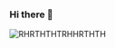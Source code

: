 ### Hi there 👋
![RHRTHTHTRHHRTHTH](https://github.com/hackersito777/hackersito777/assets/51102070/26fe92cf-d337-441e-8f35-e7372d3c1706)



<!--
**hackersito777/hackersito777** is a ✨ _special_ ✨ repository because its `README.md` (this file) appears on your GitHub profile.

Here are some ideas to get you started:

- 🔭 I’m currently working on ...
- 🌱 I’m currently learning ...
- 👯 I’m looking to collaborate on ...
- 🤔 I’m looking for help with ...
- 💬 Ask me about ...
- 📫 How to reach me: ...
- 😄 Pronouns: ...
- ⚡ Fun fact: ...
-->
